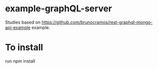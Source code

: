 # example-graphQL-server
Studies based on https://github.com/brunocramos/rest-graphql-mongo-api-example example.

# To install
run npm install